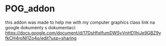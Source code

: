 # POG_addon
this addon was made to help me with my computer graphics class
link na google dokumenty s dokumentací:
https://docs.google.com/document/d/17DsHfqIfumDWSyVnHD1hiJe9GBZ9yfkCH4roNI1Zo4o/edit?usp=sharing
